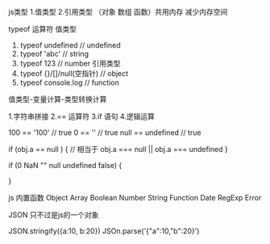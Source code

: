 js类型
1.值类型 2.引用类型  （对象 数组 函数）共用内存 减少内存空间

typeof 运算符
值类型
1. typeof undefined // undefined
2. typeof 'abc'     // string
3. typeof 123       // number
引用类型 
4. typeof {}/[]/null(空指针)     // object
5. typeof console.log // function

值类型-变量计算-类型转换计算

1.字符串拼接
2.== 运算符
3.if 语句
4.逻辑运算

100 == '100'   // true
0 == ''        // true
null == undefined // true

if (obj.a == null ) {
    // 相当于 obj.a === null || obj.a === undefined
}

if (0 NaN "" null undefined false) {

}

js 内置函数
Object
Array
Boolean
Number
String
Function
Date
RegExp
Error

JSON 只不过是js的一个对象

JSON.stringify({a:10, b:20})
JSOn.parse('{"a":10,"b":20}')